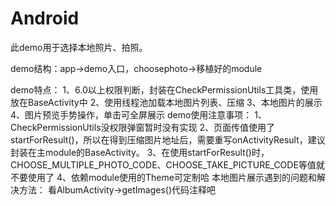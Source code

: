 # Android

此demo用于选择本地照片、拍照。
<p>demo结构：app->demo入口，choosephoto->移植好的module</p>
demo特点：
    1、6.0以上权限判断，封装在CheckPermissionUtils工具类，使用放在BaseActivity中
    2、使用线程池加载本地图片列表、压缩
    3、本地图片的展示
    4、图片预览手势操作，单击可全屏展示
demo使用注意事项：
    1、CheckPermissionUtils没权限弹窗暂时没有实现
    2、页面传值使用了startForResult()，所以在得到压缩图片地址后，需要重写onActivityResult，建议封装在主module的BaseActivity。
    3、在使用startForResult()时，CHOOSE_MULTIPLE_PHOTO_CODE、CHOOSE_TAKE_PICTURE_CODE等值就不要使用了
    4、依赖module使用的Theme可定制哈
本地图片展示遇到的问题和解决方法：
    看AlbumActivity->getImages()代码注释吧

